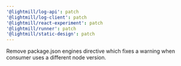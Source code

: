 ```yaml
---
'@lightmill/log-api': patch
'@lightmill/log-client': patch
'@lightmill/react-experiment': patch
'@lightmill/runner': patch
'@lightmill/static-design': patch
---
```


Remove package.json engines directive which fixes a warning when consumer uses a different node version.
